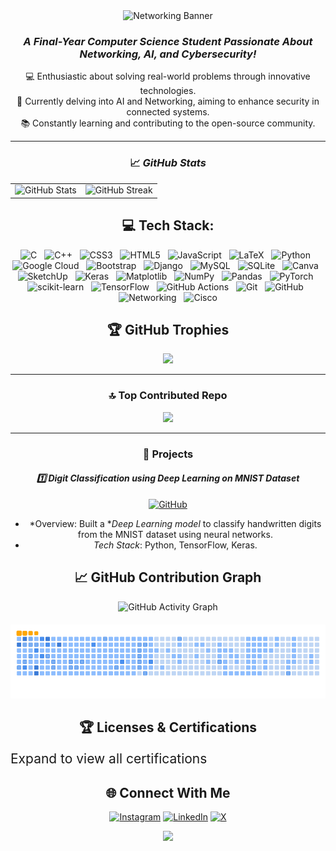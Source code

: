 <div align="center">
 <img src="https://capsule-render.vercel.app/api?type=waving&color=0:5D5FEF,100:36C8F4&height=150&section=header&text=Hello,%20I%20am%20Asher!&fontSize=40&fontColor=ffffff" alt="Networking Banner" />
</div>


<div align="center">

### *A Final-Year Computer Science Student Passionate About Networking, AI, and Cybersecurity!*

💻 Enthusiastic about solving real-world problems through innovative technologies.  
🎯 Currently delving into AI and Networking, aiming to enhance security in connected systems.  
📚 Constantly learning and contributing to the open-source community.

---
### 📈 *GitHub Stats*
<table align="center">
  <tr>
    <td align="center">
      <img src="https://github-readme-stats.vercel.app/api?username=iamasher&show_icons=true&theme=tokyonight&hide_border=true" alt="GitHub Stats" />
    </td>
    <td align="center">
      <img src="https://github-readme-streak-stats.herokuapp.com/?user=iamasher&theme=tokyonight&hide_border=true" alt="GitHub Streak" />
    </td>
  </tr>
</table>



## 💻 Tech Stack:
<p align="center">
  <img src="https://img.shields.io/badge/c-%2300599C.svg?style=for-the-badge&logo=c&logoColor=white&labelColor=000000&border-radius=15" alt="C" />&nbsp;&nbsp;
  <img src="https://img.shields.io/badge/c++-%2300599C.svg?style=for-the-badge&logo=c%2B%2B&logoColor=white&labelColor=000000&border-radius=15" alt="C++" />&nbsp;&nbsp;
  <img src="https://img.shields.io/badge/css3-%231572B6.svg?style=for-the-badge&logo=css3&logoColor=white&labelColor=000000&border-radius=15" alt="CSS3" />&nbsp;&nbsp;
  <img src="https://img.shields.io/badge/html5-%23E34F26.svg?style=for-the-badge&logo=html5&logoColor=white&labelColor=000000&border-radius=15" alt="HTML5" />&nbsp;&nbsp;
  <img src="https://img.shields.io/badge/javascript-%23323330.svg?style=for-the-badge&logo=javascript&logoColor=%23F7DF1E&labelColor=000000&border-radius=15" alt="JavaScript" />&nbsp;&nbsp;
  <img src="https://img.shields.io/badge/latex-%23008080.svg?style=for-the-badge&logo=latex&logoColor=white&labelColor=000000&border-radius=15" alt="LaTeX" />&nbsp;&nbsp;
  <img src="https://img.shields.io/badge/python-3670A0?style=for-the-badge&logo=python&logoColor=ffdd54&labelColor=000000&border-radius=15" alt="Python" />&nbsp;&nbsp;
  <img src="https://img.shields.io/badge/GoogleCloud-%234285F4.svg?style=for-the-badge&logo=google-cloud&logoColor=white&labelColor=000000&border-radius=15" alt="Google Cloud" />&nbsp;&nbsp;
  <img src="https://img.shields.io/badge/bootstrap-%238511FA.svg?style=for-the-badge&logo=bootstrap&logoColor=white&labelColor=000000&border-radius=15" alt="Bootstrap" />&nbsp;&nbsp;
  <img src="https://img.shields.io/badge/django-%23092E20.svg?style=for-the-badge&logo=django&logoColor=white&labelColor=000000&border-radius=15" alt="Django" />&nbsp;&nbsp;
  <img src="https://img.shields.io/badge/mysql-4479A1.svg?style=for-the-badge&logo=mysql&logoColor=white&labelColor=000000&border-radius=15" alt="MySQL" />&nbsp;&nbsp;
  <img src="https://img.shields.io/badge/sqlite-%2307405e.svg?style=for-the-badge&logo=sqlite&logoColor=white&labelColor=000000&border-radius=15" alt="SQLite" />&nbsp;&nbsp;
  <img src="https://img.shields.io/badge/Canva-%2300C4CC.svg?style=for-the-badge&logo=Canva&logoColor=white&labelColor=000000&border-radius=15" alt="Canva" />&nbsp;&nbsp;
  <img src="https://img.shields.io/badge/SketchUp-005F9E?style=for-the-badge&logo=sketchup&logoColor=white&labelColor=000000&border-radius=15" alt="SketchUp" />&nbsp;&nbsp;
  <img src="https://img.shields.io/badge/Keras-%23D00000.svg?style=for-the-badge&logo=Keras&logoColor=white&labelColor=000000&border-radius=15" alt="Keras" />&nbsp;&nbsp;
  <img src="https://img.shields.io/badge/Matplotlib-%23ffffff.svg?style=for-the-badge&logo=Matplotlib&logoColor=black&labelColor=000000&border-radius=15" alt="Matplotlib" />&nbsp;&nbsp;
  <img src="https://img.shields.io/badge/numpy-%23013243.svg?style=for-the-badge&logo=numpy&logoColor=white&labelColor=000000&border-radius=15" alt="NumPy" />&nbsp;&nbsp;
  <img src="https://img.shields.io/badge/pandas-%23150458.svg?style=for-the-badge&logo=pandas&logoColor=white&labelColor=000000&border-radius=15" alt="Pandas" />&nbsp;&nbsp;
  <img src="https://img.shields.io/badge/PyTorch-%23EE4C2C.svg?style=for-the-badge&logo=PyTorch&logoColor=white&labelColor=000000&border-radius=15" alt="PyTorch" />&nbsp;&nbsp;
  <img src="https://img.shields.io/badge/scikit--learn-%23F7931E.svg?style=for-the-badge&logo=scikit-learn&logoColor=white&labelColor=000000&border-radius=15" alt="scikit-learn" />&nbsp;&nbsp;
  <img src="https://img.shields.io/badge/TensorFlow-%23FF6F00.svg?style=for-the-badge&logo=TensorFlow&logoColor=white&labelColor=000000&border-radius=15" alt="TensorFlow" />&nbsp;&nbsp;
  <img src="https://img.shields.io/badge/github%20actions-%232671E5.svg?style=for-the-badge&logo=githubactions&logoColor=white&labelColor=000000&border-radius=15" alt="GitHub Actions" />&nbsp;&nbsp;
  <img src="https://img.shields.io/badge/git-%23F05033.svg?style=for-the-badge&logo=git&logoColor=white&labelColor=000000&border-radius=15" alt="Git" />&nbsp;&nbsp;
  <img src="https://img.shields.io/badge/github-%23121011.svg?style=for-the-badge&logo=github&logoColor=white&labelColor=000000&border-radius=15" alt="GitHub" />&nbsp;&nbsp;
  <img src="https://img.shields.io/badge/Networking-%23049FD9.svg?style=for-the-badge&logo=cisco&logoColor=white" alt="Networking" />&nbsp;&nbsp;
  <img src="https://img.shields.io/badge/cisco-%23049fd9.svg?style=for-the-badge&logo=cisco&logoColor=black&labelColor=000000&border-radius=15" alt="Cisco" />
</p>



## 🏆 GitHub Trophies
![](https://github-profile-trophy.vercel.app/?username=iamasher&theme=github_dark&no-frame=true&no-bg=false&margin-w=4)

---
### 🔝 Top Contributed Repo
![](https://github-contributor-stats.vercel.app/api?username=iamasher&limit=5&theme=github_dark&combine_all_yearly_contributions=true)

---

### 📂 Projects

#### *1️⃣ Digit Classification using Deep Learning on MNIST Dataset*  
[![GitHub](https://img.shields.io/badge/-View%20Project-%23121011.svg?style=for-the-badge&logo=github&logoColor=white)](https://github.com/iamasher/Digit-Classification-using-Deep-Learning-on-MNIST-Dataset)

- *Overview: Built a **Deep Learning model* to classify handwritten digits from the MNIST dataset using neural networks.  
- *Tech Stack*: Python, TensorFlow, Keras.

## 📈 GitHub Contribution Graph
<p align="center">
  <img src="https://github-readme-activity-graph.vercel.app/graph?username=iamasher&theme=tokyo-night&hide_border=true" alt="GitHub Activity Graph" />
</p>


<div style="text-align: center; margin-top: 20px;">
  <picture>
    <source media="(prefers-color-scheme: dark)" srcset="https://github.com/abhiverse01/abhiverse01/blob/output/github-snake-dark.svg" />
    <source media="(prefers-color-scheme: light)" srcset="https://github.com/abhiverse01/abhiverse01/blob/output/github-snake.svg" />
    <img alt="github-snake" src="https://github.com/abhiverse01/abhiverse01/blob/output/ocean.gif" style="max-width: 100%; height: auto;" />
  </picture>
</div>

## 🏆 Licenses & Certifications
<div align="left">

<details>
  <summary style="font-size: 1.5em; cursor: pointer; display: flex; align-items: center;">
    Expand to view all certifications
  </summary>
  <div style="margin-top: 20px; padding: 0 20px;">
    <div style="display: flex; flex-direction: column; align-items: center;"><br/>
        <table align="center" width="100%" style="max-width: 800px; margin: 0 auto; table-layout: auto; border-spacing: 10px;">
        <tr>
          <td align="left" style="padding: 10px; width: 50%;">
            <h3>🌐 CCNA: Enterprise Networking, Security, and Automation</h3>
            <p><strong>Issuer:</strong> Cisco Networking Academy<br>
               <strong>Skills:</strong> Enterprise Networking · Security · Automation</p>
            <img src="https://img.shields.io/badge/Cisco-Enterprise%20Networking-blue" alt="CCNA Badge" />
          </td>
          <td align="left" style="padding: 10px; width: 50%;">
            <h3>🌐 CCNA: Switching, Routing, and Wireless Essentials</h3>
            <p><strong>Issuer:</strong> Cisco Networking Academy<br>
               <strong>Skills:</strong> Routing · Switching · Wireless Networking</p>
            <img src="https://img.shields.io/badge/Cisco-Switching%20%26%20Routing-green" alt="CCNA Badge" />
          </td>
        </tr>
        <tr>
          <td align="left" style="padding: 10px; width: 50%;">
            <h3>🌐 CCNA: Introduction to Networks</h3>
            <p><strong>Issuer:</strong> Cisco Networking Academy<br>
               <strong>Skills:</strong> Network Fundamentals · Basic Routing · Ethernet</p>
            <img src="https://img.shields.io/badge/Cisco-Introduction%20to%20Networks-blue" alt="CCNA Badge" />
          </td>
          <td align="left" style="padding: 10px; width: 50%;">
            <h3>🛡️ Google Cybersecurity</h3>
            <p><strong>Issuer:</strong> Google<br>
               <strong>Skills:</strong> Cybersecurity Essentials · Threat Detection</p>
            <img src="https://img.shields.io/badge/Google-Cybersecurity%20Fundamentals-red" alt="Google Cybersecurity Badge" />
          </td>
        </tr>
        <tr>
          <td align="left" style="padding: 10px; width: 50%;">
            <h3>🐍 Fundamentals of Python for Machine Learning</h3>
            <p><strong>Issuer:</strong> Simplilearn<br>
               <strong>Skills:</strong> Python · Machine Learning Basics</p>
            <img src="https://img.shields.io/badge/Simplilearn-Python%20for%20Machine%20Learning-green" alt="Python ML Badge" />
          </td>
          <td align="left" style="padding: 10px; width: 50%;">
            <h3>🛡️ Cybersecurity Essentials</h3>
            <p><strong>Issuer:</strong> Cisco Networking Academy<br>
               <strong>Skills:</strong> Cybersecurity · Threat Analysis</p>
            <img src="https://img.shields.io/badge/Cisco-Cybersecurity%20Essentials-blue" alt="Cybersecurity Badge" />
          </td>
        </tr>
        <tr>
          <td align="left" style="padding: 10px; width: 50%;">
            <h3>🛡️ Introduction to Cybersecurity</h3>
            <p><strong>Issuer:</strong> Cisco Networking Academy<br>
               <strong>Skills:</strong> Cybersecurity Basics · Threat Prevention</p>
            <img src="https://img.shields.io/badge/Cisco-Introduction%20to%20Cybersecurity-blue" alt="Intro Cybersecurity Badge" />
          </td>
          <td align="left" style="padding: 10px; width: 50%;">
            <h3>📡 Introduction to Packet Tracer</h3>
            <p><strong>Issuer:</strong> Cisco Networking Academy<br>
               <strong>Skills:</strong> Packet Tracer · Networking Basics</p>
            <img src="https://img.shields.io/badge/Cisco-Introduction%20to%20Packet%20Tracer-lightgreen" alt="Packet Tracer Badge" />
          </td>
        </tr>
        <tr>
          <td align="left" style="padding: 10px; width: 50%;">
            <h3>💻 Certificate for JavaScript Training</h3>
            <p><strong>Issuer:</strong> Spoken Tutorial, IIT Bombay<br>
               <strong>Skills:</strong> JavaScript · Web Development</p>
            <img src="https://img.shields.io/badge/Simplilearn-JavaScript%20Training-yellow" alt="JavaScript Badge" />
          </td>
        </tr>
        </table>
    </div>
  </div>
</details>

<div align="center">


  
## 🌐 Connect With Me

[![Instagram](https://img.shields.io/badge/Instagram-%23E4405F.svg?style=for-the-badge&logo=Instagram&logoColor=white)](https://instagram.com/iamasher)  [![LinkedIn](https://img.shields.io/badge/LinkedIn-%230077B5.svg?style=for-the-badge&logo=linkedin&logoColor=white)](https://linkedin.com/in/iamasher)  [![X](https://img.shields.io/badge/X-black.svg?style=for-the-badge&logo=X&logoColor=white)](https://x.com/AsherTwits)


[![](https://visitcount.itsvg.in/api?id=iamasher&icon=0&color=1)](https://visitcount.itsvg.in)
</div>
